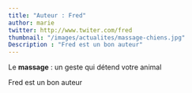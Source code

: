 ```yaml
---
title: "Auteur : Fred"
author: marie
twitter: http://www.twiter.com/fred
thumbnail: "/images/actualites/massage-chiens.jpg"
Description : "Fred est un bon auteur"
---
```


Le **massage** : un geste qui détend votre animal

Fred est un bon auteur